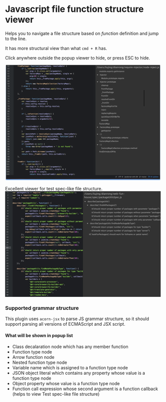 # Javascript file function structure viewer

Helps you to navigate a file structure based on *function* definition and jump to the line.

It has more structural view than what `cmd + R` has.

Click anywhere outside the popup viewer to hide, or
press ESC to hide.

![](https://github.com/liujingbreak/atom-js-grammar/raw/master/preview.png)

Excellent viewer for test spec-like file structure.
![](https://github.com/liujingbreak/atom-js-grammar/raw/master/preview2.jpg)

### Supported grammar structure
This plugin uses `acorn-jsx` to parse JS grammar structure, so it should support parsing all versions of ECMAScript and JSX script.

#### What will be shown in popup list
- Class decalaration node which has any member function
- Function type node
- Arrow function node
- Nested function type node
- Variable name which is assigned to a function type node
- JSON object literal which contains any property whose value is a function type node
- Object property whose value is a function type node
- Function call expression whose second argument is a function callback (helps to view Test spec-like file structure)
